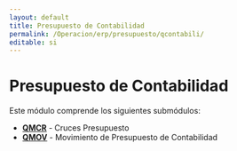 ```yaml
---
layout: default
title: Presupuesto de Contabilidad
permalink: /Operacion/erp/presupuesto/qcontabili/
editable: si
---
```


# Presupuesto de Contabilidad

Este módulo comprende los siguientes submódulos:

* [**QMCR**](http://docs.oasiscom.com/Operacion/erp/presupuesto/qcontabili/qmcr) - Cruces Presupuesto  
* [**QMOV**](http://docs.oasiscom.com/Operacion/erp/presupuesto/qcontabili/qmov) - Movimiento de Presupuesto de Contabilidad  
